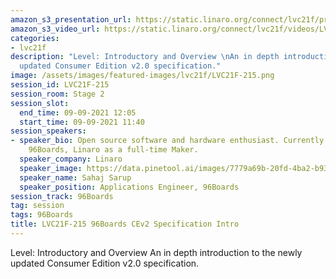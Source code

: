 ```yaml
---
amazon_s3_presentation_url: https://static.linaro.org/connect/lvc21f/presentations/LVC21F-215.pdf
amazon_s3_video_url: https://static.linaro.org/connect/lvc21f/videos/LVC21F-215.mp4
categories:
- lvc21f
description: "Level: Introductory and Overview \nAn in depth introduction to the newly
  updated Consumer Edition v2.0 specification."
image: /assets/images/featured-images/lvc21f/LVC21F-215.png
session_id: LVC21F-215
session_room: Stage 2
session_slot:
  end_time: 09-09-2021 12:05
  start_time: 09-09-2021 11:40
session_speakers:
- speaker_bio: Open source software and hardware enthusiast. Currently working at
    96Boards, Linaro as a full-time Maker.
  speaker_company: Linaro
  speaker_image: https://data.pinetool.ai/images/7779a69b-20fd-4ba2-b93b-ebe299897cc1.jpeg
  speaker_name: Sahaj Sarup
  speaker_position: Applications Engineer, 96Boards
session_track: 96Boards
tag: session
tags: 96Boards
title: LVC21F-215 96Boards CEv2 Specification Intro
---
```


Level: Introductory and Overview 
An in depth introduction to the newly updated Consumer Edition v2.0 specification.